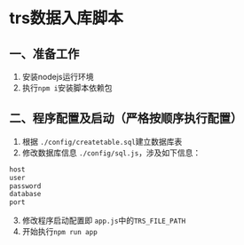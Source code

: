 # trs数据入库脚本
## 一、准备工作
1. 安装nodejs运行环境
2. 执行`npm i`安装脚本依赖包

## 二、程序配置及启动（严格按顺序执行配置）
1. 根据 `./config/createtable.sql`建立数据库表
2. 修改数据库信息 `./config/sql.js`，涉及如下信息：
```js
host
user
password
database
port
```

3. 修改程序启动配置即 `app.js`中的`TRS_FILE_PATH`
4. 开始执行`npm run app`